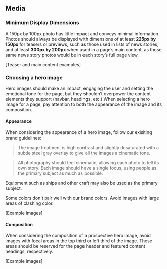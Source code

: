 <a id="media"></a>

## Media

### Minimum Display Dimensions

A 150px by 100px photo has little impact and conveys minimal
information. Photos should always be displayed with dimensions
of at least **225px by 150px** for teasers or previews, such as
those used in lists of news stories, and at least **300px by
200px** when used in a page’s main content, as those same news
story photos would be in each story’s full page view.

[Teaser and main content examples]

### Choosing a hero image

Hero images should make an impact, engaging the user and setting
the emotional tone for the page, but they shouldn’t overpower
the content elements they support (navbar, headings, etc.)  When
selecting a hero image for a page, pay attention to both the
appearance of the image and its composition.

#### Appearance

When considering the appearance of a hero image, follow our
exisiting brand guidelines:

> The image treatment is high contrast and slightly desaturated
> with a subtle steel gray overlay to give all the images a
> cinematic tone.

> All photography should feel cinematic, allowing each photo
> to tell its own story. Each image should have a single focus,
> using people as the primary subject as much as possible.

Equipment such as ships and other craft may also be used as the
primary subject.

Some colors don't pair well with our brand colors. Avoid images
with large areas of clashing color.

[Example images]

#### Composition

When considering the composition of a prospective hero image,
avoid images with focal areas in the top third or left third of
the image. These areas should be reserved for the page header
and featured content headings, respectively.

[Example images]
